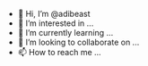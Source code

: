 - 👋 Hi, I’m @adibeast
- 👀 I’m interested in ...
- 🌱 I’m currently learning ...
- 💞️ I’m looking to collaborate on ...
- 📫 How to reach me ...

<!---
adibeast/adibeast is a ✨ special ✨ repository because its `README.md` (this file) appears on your GitHub profile.
You can click the Preview link to take a look at your changes.
--->
